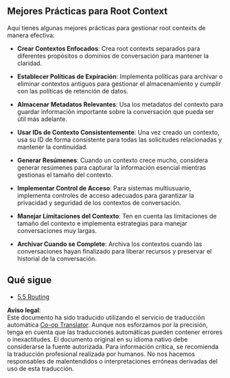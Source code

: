 <!--
CO_OP_TRANSLATOR_METADATA:
{
  "original_hash": "8311f46a35cf608c9780f39b62c9dc3f",
  "translation_date": "2025-07-14T01:57:40+00:00",
  "source_file": "05-AdvancedTopics/mcp-root-contexts/README.md",
  "language_code": "es"
}
-->
## Mejores Prácticas para Root Context

Aquí tienes algunas mejores prácticas para gestionar root contexts de manera efectiva:

- **Crear Contextos Enfocados**: Crea root contexts separados para diferentes propósitos o dominios de conversación para mantener la claridad.

- **Establecer Políticas de Expiración**: Implementa políticas para archivar o eliminar contextos antiguos para gestionar el almacenamiento y cumplir con las políticas de retención de datos.

- **Almacenar Metadatos Relevantes**: Usa los metadatos del contexto para guardar información importante sobre la conversación que pueda ser útil más adelante.

- **Usar IDs de Contexto Consistentemente**: Una vez creado un contexto, usa su ID de forma consistente para todas las solicitudes relacionadas y mantener la continuidad.

- **Generar Resúmenes**: Cuando un contexto crece mucho, considera generar resúmenes para capturar la información esencial mientras gestionas el tamaño del contexto.

- **Implementar Control de Acceso**: Para sistemas multiusuario, implementa controles de acceso adecuados para garantizar la privacidad y seguridad de los contextos de conversación.

- **Manejar Limitaciones del Contexto**: Ten en cuenta las limitaciones de tamaño del contexto e implementa estrategias para manejar conversaciones muy largas.

- **Archivar Cuando se Complete**: Archiva los contextos cuando las conversaciones hayan finalizado para liberar recursos y preservar el historial de la conversación.

## Qué sigue

- [5.5 Routing](../mcp-routing/README.md)

**Aviso legal**:  
Este documento ha sido traducido utilizando el servicio de traducción automática [Co-op Translator](https://github.com/Azure/co-op-translator). Aunque nos esforzamos por la precisión, tenga en cuenta que las traducciones automáticas pueden contener errores o inexactitudes. El documento original en su idioma nativo debe considerarse la fuente autorizada. Para información crítica, se recomienda la traducción profesional realizada por humanos. No nos hacemos responsables de malentendidos o interpretaciones erróneas derivadas del uso de esta traducción.